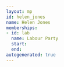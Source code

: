 ```yaml
---
layout: mp
id: helen_jones
name: Helen Jones
memberships:
- id: lab
  name: Labour Party
  start: 
  end: 
autogenerated: true
---
```

